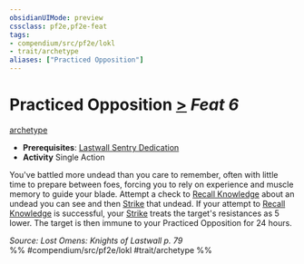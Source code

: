 ```yaml
---
obsidianUIMode: preview
cssclass: pf2e,pf2e-feat
tags:
- compendium/src/pf2e/lokl
- trait/archetype
aliases: ["Practiced Opposition"]
---
```

# Practiced Opposition  [>](../../rules/core-rulebook/chapter-9-playing-the-game.md#Actions "Single Action") *Feat 6*  
[archetype](../../rules/traits/archetype.md)  

- **Prerequisites**: [Lastwall Sentry Dedication](lastwall-sentry-dedication-lowg.md)
- **Activity** Single Action

You've battled more undead than you care to remember, often with little time to prepare between foes, forcing you to rely on experience and muscle memory to guide your blade. Attempt a check to [Recall Knowledge](../../rules/actions/recall-knowledge.md) about an undead you can see and then [Strike](../../rules/actions/strike.md) that undead. If your attempt to [Recall Knowledge](../../rules/actions/recall-knowledge.md) is successful, your [Strike](../../rules/actions/strike.md) treats the target's resistances as 5 lower. The target is then immune to your Practiced Opposition for 24 hours.

*Source: Lost Omens: Knights of Lastwall p. 79*  
%% #compendium/src/pf2e/lokl #trait/archetype %%